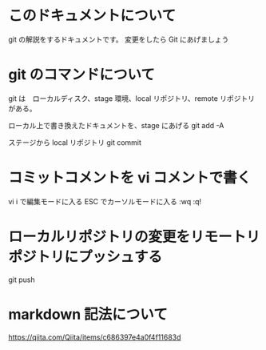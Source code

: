 # このドキュメントについて

git の解説をするドキュメントです。
変更をしたら Git にあげましょう

# git のコマンドについて

git は　ローカルディスク、stage 環境、local リポジトリ、remote リポジトリがある。

ローカル上で書き換えたドキュメントを、stage にあげる
git add -A

ステージから local リポジトリ
git commit

# コミットコメントを vi コメントで書く

vi
i で編集モードに入る
ESC でカーソルモードに入る
:wq
:q!

# ローカルリポジトリの変更をリモートリポジトリにプッシュする

git push

# markdown 記法について

https://qiita.com/Qiita/items/c686397e4a0f4f11683d
